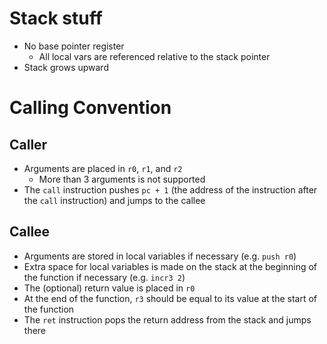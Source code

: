 # Stack stuff
- No base pointer register
  - All local vars are referenced relative to the stack pointer
- Stack grows upward

# Calling Convention
## Caller
- Arguments are placed in `r0`, `r1`, and `r2`
  - More than 3 arguments is not supported
- The `call` instruction pushes `pc + 1` (the address of the instruction after the `call` instruction) and jumps to the callee
## Callee
- Arguments are stored in local variables if necessary (e.g. `push r0`)
- Extra space for local variables is made on the stack at the beginning of the function if necessary (e.g. `incr3 2`)
- The (optional) return value is placed in `r0`
- At the end of the function, `r3` should be equal to its value at the start of the function
- The `ret` instruction pops the return address from the stack and jumps there